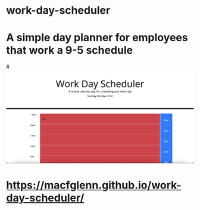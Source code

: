 # work-day-scheduler

# A simple day planner for employees that work a 9-5 schedule

#![alt text](./assets/images/workdayscreenshot.png)

# https://macfglenn.github.io/work-day-scheduler/
